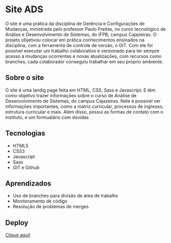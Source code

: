 # Site ADS

O site é uma prática da disciplina de Gerência e Configurações de Mudanças, ministrada pelo professor Paulo Freitas, no curso tecnológico de Análise e Desenvolvimento
de Sistemas, do IFPB, campus Cajazeiras. O projeto objetivou colocar em prática conhecimentos ensinados na disciplina, com a ferramenta de controle de versão, o GIT. Com
ele foi possível executar um trabalho colaborativo e versionado para ter sempre acesso à mudanças ocorrentes e novas atualizações, com recursos como branches, cada 
colaborador conseguiu trabalhar em seu próprio ambiente.


## Sobre o site

  O site é uma landig page feita em HTML, CSS, Sass e Javascript. E têm como objetivo trazer informações sobre o curso de Análise de Desenvolvimento de Sistemas, do campus Cajazeiras. Nele é possível ver informações importantes, como a matriz curricular, processos de ingresso, estrutura curricular e mais. Além disso, possui as formas de contato com o instituto, e um formualário com dúvidas

## Tecnologias

* HTML5
* CSS3
* Javascript
* Sass
* GIT e Github

## Aprendizados

* Uso de branches para divisão de área de trabalho
* Monitoramento de código
* Resolução de problemas de merges

## Deploy

[Clique aqui!](https://projeto-git.github.io/site-ads/)
  
